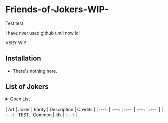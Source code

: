 # Friends-of-Jokers-WIP-

Test test

I have nver used github until now lol

VERY WIP

## Installation
- There's nothing here.

## List of Jokers
<details>
  <summary>Open List</summary>
</details>
<br>
| Art | Joker | Rarity | Description | Credits |
  | :---: | :---: | :---: | :---: | :---: |
    | :---: | TEST | Common | idk | :---: |
</details>
